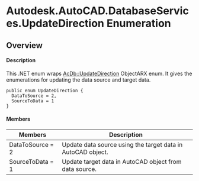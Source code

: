 # Autodesk.AutoCAD.DatabaseServices.UpdateDirection Enumeration

## Overview

#### Description
This .NET enum wraps [AcDb::UpdateDirection](AcDb__UpdateDirection.md) ObjectARX enum. It gives the enumerations for updating the data source and target data.
```text
public enum UpdateDirection {
  DataToSource = 2,
  SourceToData = 1
}
```

#### Members

| Members | Description |
| --- | --- |
| DataToSource = 2 | Update data source using the target data in AutoCAD object. |
| SourceToData = 1 | Update target data in AutoCAD object from data source. |